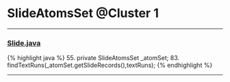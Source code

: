 # SlideAtomsSet @Cluster 1

***

### [Slide.java](https://searchcode.com/codesearch/view/97394313/)
{% highlight java %}
55. private SlideAtomsSet _atomSet;
83.     findTextRuns(_atomSet.getSlideRecords(),textRuns);
{% endhighlight %}

***

